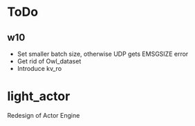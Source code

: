 # ToDo
## w10
- Set smaller batch size, otherwise UDP gets EMSGSIZE error
- Get rid of Owl_dataset
- Introduce kv_ro


# light_actor
Redesign of Actor Engine
